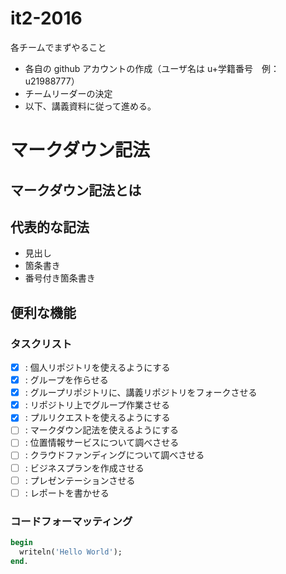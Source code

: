 # it2-2016

各チームでまずやること
* 各自の github アカウントの作成（ユーザ名は u+学籍番号　例：u21988777）
* チームリーダーの決定
* 以下、講義資料に従って進める。

# マークダウン記法

## マークダウン記法とは

## 代表的な記法
* 見出し
* 箇条書き
* 番号付き箇条書き

## 便利な機能

### タスクリスト
* [X] : 個人リポジトリを使えるようにする
* [X] : グループを作らせる
* [X] : グループリポジトリに、講義リポジトリをフォークさせる
* [X] : リポジトリ上でグループ作業させる
* [X] : プルリクエストを使えるようにする
* [ ] : マークダウン記法を使えるようにする
* [ ] : 位置情報サービスについて調べさせる
* [ ] : クラウドファンディングについて調べさせる
* [ ] : ビジネスプランを作成させる
* [ ] : プレゼンテーションさせる
* [ ] : レポートを書かせる

### コードフォーマッティング
```Pascal
begin
  writeln('Hello World');
end.
```


